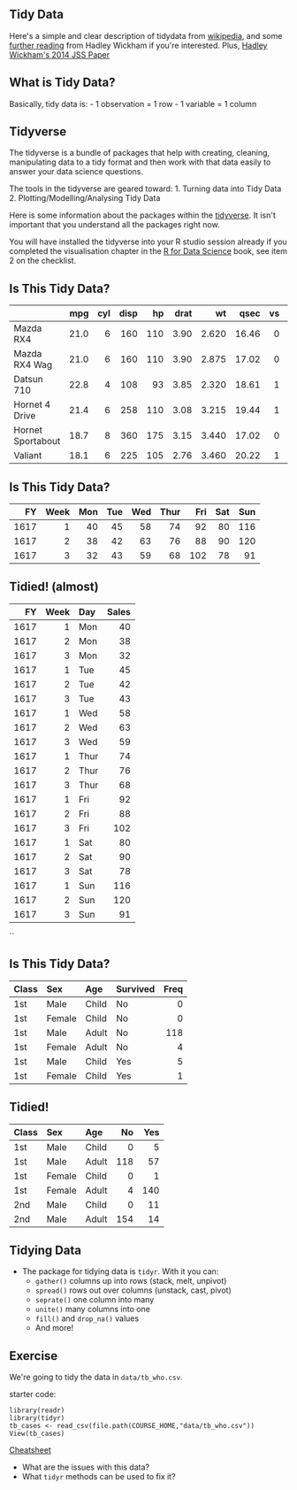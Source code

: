 
## Tidy Data
Here's a simple and clear description of tidydata from [wikipedia](https://en.wikipedia.org/wiki/Tidy_data), and some [further reading](http://vita.had.co.nz/papers/tidy-data.html) from Hadley Wickham if you're interested. Plus, [Hadley Wickham's 2014 JSS Paper](https://www.jstatsoft.org/article/view/v059i10)

## What is Tidy Data?
Basically, tidy data is:
    - 1 observation = 1 row
    - 1 variable = 1 column
    
## Tidyverse

The tidyverse is a bundle of packages that help with creating, cleaning, manipulating data to a tidy format and then work with that data easily to answer your data science questions. 

The tools in the tidyverse are geared toward:
    1. Turning data into Tidy Data
    2. Plotting/Modelling/Analysing Tidy Data

Here is some information about the packages within the [tidyverse](https://www.tidyverse.org/). It isn't important that you understand all the packages right now.   

You will have installed the tidyverse into your R studio session already if you completed the visualisation chapter in the [R for Data Science](http://r4ds.had.co.nz/) book, see item 2 on the checklist.


## Is This Tidy Data?

|                  |  mpg| cyl| disp|  hp| drat|    wt|  qsec| vs| am| gear| carb|
|:-----------------|----:|---:|----:|---:|----:|-----:|-----:|--:|--:|----:|----:|
|Mazda RX4         | 21.0|   6|  160| 110| 3.90| 2.620| 16.46|  0|  1|    4|    4|
|Mazda RX4 Wag     | 21.0|   6|  160| 110| 3.90| 2.875| 17.02|  0|  1|    4|    4|
|Datsun 710        | 22.8|   4|  108|  93| 3.85| 2.320| 18.61|  1|  1|    4|    1|
|Hornet 4 Drive    | 21.4|   6|  258| 110| 3.08| 3.215| 19.44|  1|  0|    3|    1|
|Hornet Sportabout | 18.7|   8|  360| 175| 3.15| 3.440| 17.02|  0|  0|    3|    2|
|Valiant           | 18.1|   6|  225| 105| 2.76| 3.460| 20.22|  1|  0|    3|    1|


## Is This Tidy Data?

|   FY| Week| Mon| Tue| Wed| Thur| Fri| Sat| Sun|
|----:|----:|---:|---:|---:|----:|---:|---:|---:|
| 1617|    1|  40|  45|  58|   74|  92|  80| 116|
| 1617|    2|  38|  42|  63|   76|  88|  90| 120|
| 1617|    3|  32|  43|  59|   68| 102|  78|  91|


## Tidied! (almost)

|   FY| Week|Day  | Sales|
|----:|----:|:----|-----:|
| 1617|    1|Mon  |    40|
| 1617|    2|Mon  |    38|
| 1617|    3|Mon  |    32|
| 1617|    1|Tue  |    45|
| 1617|    2|Tue  |    42|
| 1617|    3|Tue  |    43|
| 1617|    1|Wed  |    58|
| 1617|    2|Wed  |    63|
| 1617|    3|Wed  |    59|
| 1617|    1|Thur |    74|
| 1617|    2|Thur |    76|
| 1617|    3|Thur |    68|
| 1617|    1|Fri  |    92|
| 1617|    2|Fri  |    88|
| 1617|    3|Fri  |   102|
| 1617|    1|Sat  |    80|
| 1617|    2|Sat  |    90|
| 1617|    3|Sat  |    78|
| 1617|    1|Sun  |   116|
| 1617|    2|Sun  |   120|
| 1617|    3|Sun  |    91|
    
``

## Is This Tidy Data?

|Class |Sex    |Age   |Survived | Freq|
|:-----|:------|:-----|:--------|----:|
|1st   |Male   |Child |No       |    0|
|1st   |Female |Child |No       |    0|
|1st   |Male   |Adult |No       |  118|
|1st   |Female |Adult |No       |    4|
|1st   |Male   |Child |Yes      |    5|
|1st   |Female |Child |Yes      |    1|

## Tidied!

|Class |Sex    |Age   |  No| Yes|
|:-----|:------|:-----|---:|---:|
|1st   |Male   |Child |   0|   5|
|1st   |Male   |Adult | 118|  57|
|1st   |Female |Child |   0|   1|
|1st   |Female |Adult |   4| 140|
|2nd   |Male   |Child |   0|  11|
|2nd   |Male   |Adult | 154|  14|

## Tidying Data
* The package for tidying data is `tidyr`. With it you can:
    - `gather()` columns up into rows (stack, melt, unpivot)
    - `spread()` rows out over columns (unstack, cast, pivot)
    - `seprate()` one column into many
    - `unite()` many columns into one
    - `fill()` and `drop_na()` values
    - And more!


## Exercise
We're going to tidy the data in `data/tb_who.csv`.

starter code:

```{r, eval=FALSE}
library(readr)
library(tidyr)
tb_cases <- read_csv(file.path(COURSE_HOME,"data/tb_who.csv"))
View(tb_cases)
```
[Cheatsheet](https://www.rstudio.com/wp-content/uploads/2015/02/data-wrangling-cheatsheet.pdf)

* What are the issues with this data?
* What `tidyr` methods can be used to fix it?





